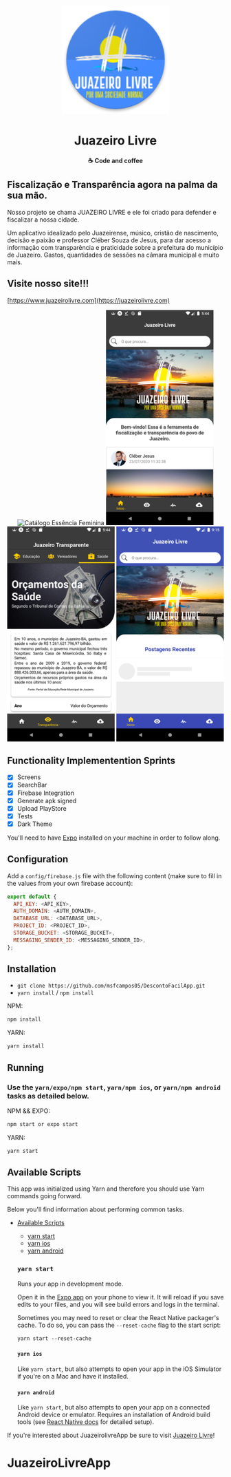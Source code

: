<h1 align="center">
    <img alt="Juazeiro Livre" title="#delicinha" src="assets/icon.png" width="250px" />
</h1>

<h1 align="center">
  Juazeiro Livre
</h1>

<h4 align="center">
  ☕ Code and coffee
</h4>

## Fiscalização e Transparência agora na palma da sua mão.

Nosso projeto se chama JUAZEIRO LIVRE e ele foi criado para defender e fiscalizar a nossa cidade. 

Um aplicativo idealizado pelo Juazeirense, músico, cristão de nascimento, decisão e paixão e professor Cléber Souza de Jesus, para dar acesso a informação com transparência e praticidade sobre a prefeitura do município de Juazeiro. Gastos, quantidades de sessões na câmara municipal e muito mais.

## Visite nosso site!!!
[https://www.juazeirolivre.com](https://juazeirolivre.com)

<p align="center">
    <img alt="Catálogo Essência Feminina" src="https://i.picasion.com/pic90/c3f68ead1569d72ccd4a41254c4a0d52.gif" width="250">
    <img alt="Catálogo Essência Feminina" title="#delicinha" src="screenshots/Screenshot_1595623461.png" width="250px" />
    <img alt="Catálogo Essência Feminina" title="#delicinha" src="screenshots/Screenshot_1595623470.png" width="250px" />
    <img alt="Catálogo Essência Feminina" title="#delicinha" src="screenshots/Screenshot_1594728902.png" width="250px" />
</p>

## Functionality Implementention Sprints

- [x] Screens
- [x] SearchBar
- [x] Firebase Integration
- [x] Generate apk signed
- [x] Upload PlayStore
- [x] Tests
- [x] Dark Theme

You'll need to have [Expo](https://expo.io/learn) installed on your machine in order to follow along.

## Configuration
Add a `config/firebase.js` file with the following content (make sure to fill in the values from your own firebase account):

```js
export default {
  API_KEY: <API_KEY>,
  AUTH_DOMAIN: <AUTH_DOMAIN>,
  DATABASE_URL: <DATABASE_URL>,
  PROJECT_ID: <PROJECT_ID>,
  STORAGE_BUCKET: <STORAGE_BUCKET>,
  MESSAGING_SENDER_ID: <MESSAGING_SENDER_ID>,
};
```

## Installation

- `git clone https://github.com/msfcampos05/DescontoFacilApp.git`
- `yarn install` / `npm install`

NPM:

```sh
npm install
```

YARN:

```sh
yarn install
```


## Running

### Use the `yarn/expo/npm start`, `yarn/npm ios`, or `yarn/npm android` tasks as detailed below.
NPM && EXPO:

```sh
npm start or expo start
```

YARN:

```sh
yarn start
```
  ## Available Scripts

  This app was initialized using Yarn and therefore you should use Yarn commands going forward.

Below you'll find information about performing common tasks.

* [Available Scripts](#available-scripts)
  * [yarn start](#npm-start)
  * [yarn ios](#npm-run-ios)
  * [yarn android](#npm-run-android)

  ### `yarn start`

  Runs your app in development mode.

  Open it in the [Expo app](https://expo.io) on your phone to view it. It will reload if you save edits to your files, and you will see build errors and logs in the terminal.

  Sometimes you may need to reset or clear the React Native packager's cache. To do so, you can pass the `--reset-cache` flag to the start script:

  ```
  yarn start --reset-cache
  ```

  #### `yarn ios`

  Like `yarn start`, but also attempts to open your app in the iOS Simulator if you're on a Mac and have it installed.

  #### `yarn android`

  Like `yarn start`, but also attempts to open your app on a connected Android device or emulator. Requires an installation of Android build tools (see [React Native docs](https://facebook.github.io/react-native/docs/getting-started.html) for detailed setup).


If you're interested about JuazeirolivreApp be sure to visit [Juazeiro Livre](https://www.juazeirolivre.com)!

# JuazeiroLivreApp
